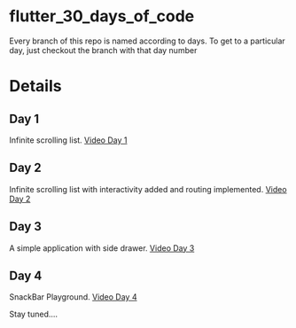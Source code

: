 # flutter_30_days_of_code

Every branch of this repo is named according to days. To get to a particular day, just checkout the branch with that day number

# Details

## Day 1

  Infinite scrolling list. [Video Day 1](https://drive.google.com/file/d/1R-kt8_AW8gynEnjKmGrqVB6T4ppIxmBt/view?usp=sharing)
  
## Day 2

  Infinite scrolling list with interactivity added and routing implemented. [Video Day 2](https://drive.google.com/file/d/1R6fOrqpnz7oehhcrhWWbp3MAvZ8Gncnc/view?usp=sharing)
  
## Day 3

  A simple application with side drawer. [Video Day 3](https://drive.google.com/file/d/1Rl4VkFnNOtIfAeIqiXQD99YlMbePlpyH/view?usp=sharing)

## Day 4
  
  SnackBar Playground. [Video Day 4](https://drive.google.com/file/d/1T1LwhM7Bo9ggNWWby0g9PFHHTujcr_5x/view?usp=sharing)
  
  
Stay tuned....
